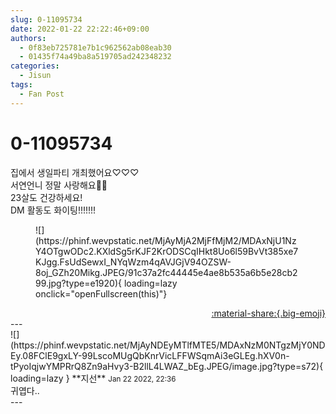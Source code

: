 ```yaml
---
slug: 0-11095734
date: 2022-01-22 22:22:46+09:00
authors:
  - 0f83eb725781e7b1c962562ab08eab30
  - 01435f74a49ba8a519705ad242348232
categories:
  - Jisun
tags:
  - Fan Post
---
```


# 0-11095734

<div class="post-container" markdown="1">
<div class="content-container md-sidebar__scrollwrap" markdown="1">

집에서 생일파티 개최했어요♡♡♡<br>서연언니 정말 사랑해요🥺💝<br>23살도 건강하세요!<br>DM 활동도 화이팅!!!!!!!
<figure markdown="1">
![](https://phinf.wevpstatic.net/MjAyMjA2MjFfMjM2/MDAxNjU1NzY4OTgwODc2.KXldSg5rKJF2KrODSCqIHkt8Uo6l59BvVt385xe7KJgg.FsUdSewxI_NYqWzm4qAVJGjV94OZSW-8oj_GZh20Mikg.JPEG/91c37a2fc44445e4ae8b535a6b5e28cb299.jpg?type=e1920){ loading=lazy onclick="openFullscreen(this)"}
</figure>


</div>
</div>

<div style="text-align: right;" markdown="1">
<a href="https://weverse.io/fromis9/fanpost/0-11095734" style="text-align: right;">:material-share:{.big-emoji}</a>
</div>
---

<div class="comments-container md-sidebar__scrollwrap" markdown="1">
<div class="comment" markdown="1">
<div class='id-container' markdown="1">
![](https://phinf.wevpstatic.net/MjAyNDEyMTlfMTE5/MDAxNzM0NTgzMjY0NDEy.08FClE9gxLY-99LscoMUgQbKnrVicLFFWSqmAi3eGLEg.hXV0n-tPyoIqjwYMPRrQ8Zn9aHvy3-B2llL4LWAZ_bEg.JPEG/image.jpg?type=s72){ loading=lazy }
**<span class="artist">지선</span>** <small>Jan 22 2022, 22:36</small><br>
</div>
<div class='comment-body' markdown="1">
귀엽다..
</div>
</div>
</div>
---
